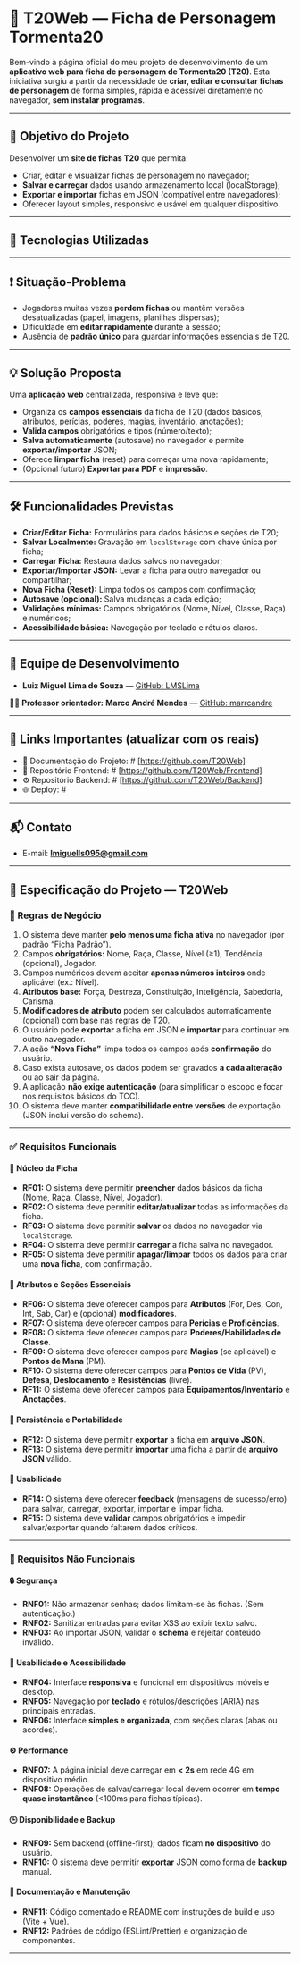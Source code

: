 # 📝 T20Web — Ficha de Personagem Tormenta20

Bem-vindo à página oficial do meu projeto de desenvolvimento de um **aplicativo web para ficha de personagem de Tormenta20 (T20)**. Esta iniciativa surgiu a partir da necessidade de **criar, editar e consultar fichas de personagem** de forma simples, rápida e acessível diretamente no navegador, **sem instalar programas**.

---

## 🎯 Objetivo do Projeto

Desenvolver um **site de fichas T20** que permita:

* Criar, editar e visualizar fichas de personagem no navegador;
* **Salvar e carregar** dados usando armazenamento local (localStorage);
* **Exportar e importar** fichas em JSON (compatível entre navegadores);
* Oferecer layout simples, responsivo e usável em qualquer dispositivo.

---

## 🧩 Tecnologias Utilizadas

---

## ❗ Situação-Problema

* Jogadores muitas vezes **perdem fichas** ou mantêm versões desatualizadas (papel, imagens, planilhas dispersas);
* Dificuldade em **editar rapidamente** durante a sessão;
* Ausência de **padrão único** para guardar informações essenciais de T20.

---

## 💡 Solução Proposta

Uma **aplicação web** centralizada, responsiva e leve que:

* Organiza os **campos essenciais** da ficha de T20 (dados básicos, atributos, perícias, poderes, magias, inventário, anotações);
* **Valida campos** obrigatórios e tipos (número/texto);
* **Salva automaticamente** (autosave) no navegador e permite **exportar/importar** JSON;
* Oferece **limpar ficha** (reset) para começar uma nova rapidamente;
* (Opcional futuro) **Exportar para PDF** e **impressão**.

---

## 🛠️ Funcionalidades Previstas

* **Criar/Editar Ficha:** Formulários para dados básicos e seções de T20;
* **Salvar Localmente:** Gravação em `localStorage` com chave única por ficha;
* **Carregar Ficha:** Restaura dados salvos no navegador;
* **Exportar/Importar JSON:** Levar a ficha para outro navegador ou compartilhar;
* **Nova Ficha (Reset):** Limpa todos os campos com confirmação;
* **Autosave (opcional):** Salva mudanças a cada edição;
* **Validações mínimas:** Campos obrigatórios (Nome, Nível, Classe, Raça) e numéricos;
* **Acessibilidade básica:** Navegação por teclado e rótulos claros.

---

## 👥 Equipe de Desenvolvimento

* **Luiz Miguel Lima de Souza** — [GitHub: LMSLima](https://github.com/LMSLima)

👨‍🏫 **Professor orientador:** **Marco André Mendes** — [GitHub: marrcandre](https://github.com/marrcandre)

---

## 🔗 Links Importantes (atualizar com os reais)

* 📄 Documentação do Projeto: # [https://github.com/T20Web]
* 🎨 Repositório Frontend: # [https://github.com/T20Web/Frontend]
* ⚙️ Repositório Backend: # [https://github.com/T20Web/Backend]
* 🌐 Deploy: #

---

## 📬 Contato

* E-mail: **[lmiguells095@gmail.com](mailto:lmiguells095@gmail.com)**

---

## 📘 Especificação do Projeto — **T20Web**

### 📌 Regras de Negócio

1. O sistema deve manter **pelo menos uma ficha ativa** no navegador (por padrão “Ficha Padrão”).
2. Campos **obrigatórios:** Nome, Raça, Classe, Nível (≥1), Tendência (opcional), Jogador.
3. Campos numéricos devem aceitar **apenas números inteiros** onde aplicável (ex.: Nível).
4. **Atributos base:** Força, Destreza, Constituição, Inteligência, Sabedoria, Carisma.
5. **Modificadores de atributo** podem ser calculados automaticamente (opcional) com base nas regras de T20.
6. O usuário pode **exportar** a ficha em JSON e **importar** para continuar em outro navegador.
7. A ação **“Nova Ficha”** limpa todos os campos após **confirmação** do usuário.
8. Caso exista autosave, os dados podem ser gravados **a cada alteração** ou ao sair da página.
9. A aplicação **não exige autenticação** (para simplificar o escopo e focar nos requisitos básicos do TCC).
10. O sistema deve manter **compatibilidade entre versões** de exportação (JSON inclui versão do schema).

---

### ✅ Requisitos Funcionais

#### 🧾 Núcleo da Ficha

* **RF01:** O sistema deve permitir **preencher** dados básicos da ficha (Nome, Raça, Classe, Nível, Jogador).
* **RF02:** O sistema deve permitir **editar/atualizar** todas as informações da ficha.
* **RF03:** O sistema deve permitir **salvar** os dados no navegador via `localStorage`.
* **RF04:** O sistema deve permitir **carregar** a ficha salva no navegador.
* **RF05:** O sistema deve permitir **apagar/limpar** todos os dados para criar uma **nova ficha**, com confirmação.

#### 🧠 Atributos e Seções Essenciais

* **RF06:** O sistema deve oferecer campos para **Atributos** (For, Des, Con, Int, Sab, Car) e (opcional) **modificadores**.
* **RF07:** O sistema deve oferecer campos para **Perícias** e **Proficências**.
* **RF08:** O sistema deve oferecer campos para **Poderes/Habilidades de Classe**.
* **RF09:** O sistema deve oferecer campos para **Magias** (se aplicável) e **Pontos de Mana** (PM).
* **RF10:** O sistema deve oferecer campos para **Pontos de Vida** (PV), **Defesa**, **Deslocamento** e **Resistências** (livre).
* **RF11:** O sistema deve oferecer campos para **Equipamentos/Inventário** e **Anotações**.

#### 💾 Persistência e Portabilidade

* **RF12:** O sistema deve permitir **exportar** a ficha em **arquivo JSON**.
* **RF13:** O sistema deve permitir **importar** uma ficha a partir de **arquivo JSON** válido.

#### 🧭 Usabilidade

* **RF14:** O sistema deve oferecer **feedback** (mensagens de sucesso/erro) para salvar, carregar, exportar, importar e limpar ficha.
* **RF15:** O sistema deve **validar** campos obrigatórios e impedir salvar/exportar quando faltarem dados críticos.

---

### 🚫 Requisitos Não Funcionais

#### 🔒 Segurança

* **RNF01:** Não armazenar senhas; dados limitam-se às fichas. (Sem autenticação.)
* **RNF02:** Sanitizar entradas para evitar XSS ao exibir texto salvo.
* **RNF03:** Ao importar JSON, validar o **schema** e rejeitar conteúdo inválido.

#### 📱 Usabilidade e Acessibilidade

* **RNF04:** Interface **responsiva** e funcional em dispositivos móveis e desktop.
* **RNF05:** Navegação por **teclado** e rótulos/descrições (ARIA) nas principais entradas.
* **RNF06:** Interface **simples e organizada**, com seções claras (abas ou acordes).

#### ⚙️ Performance

* **RNF07:** A página inicial deve carregar em **< 2s** em rede 4G em dispositivo médio.
* **RNF08:** Operações de salvar/carregar local devem ocorrer em **tempo quase instantâneo** (<100ms para fichas típicas).

#### 🕒 Disponibilidade e Backup

* **RNF09:** Sem backend (offline-first); dados ficam **no dispositivo** do usuário.
* **RNF10:** O sistema deve permitir **exportar** JSON como forma de **backup** manual.

#### 📂 Documentação e Manutenção

* **RNF11:** Código comentado e README com instruções de build e uso (Vite + Vue).
* **RNF12:** Padrões de código (ESLint/Prettier) e organização de componentes.

---
